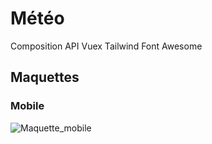 # Météo

Composition API
Vuex
Tailwind
Font Awesome

## Maquettes

### Mobile

![Maquette_mobile](https://raw.githubusercontent.com/paulguillon/meteojs/master/src/maquette_mobile.jpg)
